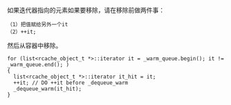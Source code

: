 如果迭代器指向的元素如果要移除，请在移除前做两件事：
```
（1）把值赋给另外一个it
（2）++it;
```
然后从容器中移除。
```
for (list<rcache_object_t *>::iterator it = _warm_queue.begin(); it != _warm_queue.end(); )
{
  list<rcache_object_t *>::iterator it_hit = it;
  ++it; // DO ++it before _dequeue_warm
  _dequeue_warm(it_hit);
}
```
